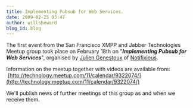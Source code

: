 ```yaml
---
title: Implementing Pubsub for Web Services.
date: 2009-02-25 05:47
author: willsheward
blog_id: blog
---
```


The first event from the San Francisco XMPP and Jabber Technologies Meetup group took place on February 18th on "***Implementing Pubsub for Web Services***", organised by [Julien Genestoux](http://identi.ca/julien) of [Notifixious](http://notifixio.us/).

Information on the meetup together with videos are available from:  [http://technology.meetup.com/11/calendar/9322074/](http://technology.meetup.com/11/calendar/9322074/)

We'll publish news of further meetings of this group as and when we receive them.
